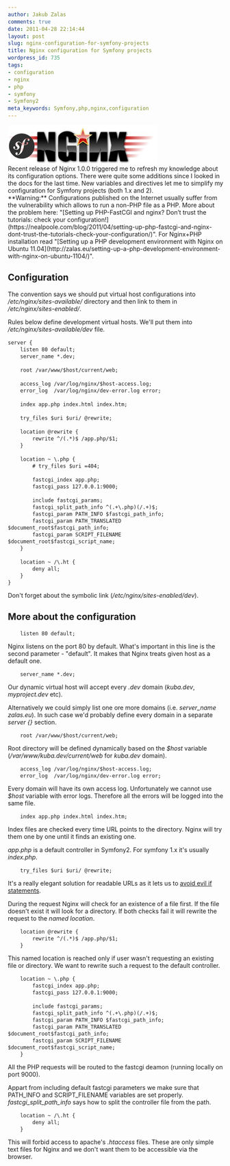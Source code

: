```yaml
---
author: Jakub Zalas
comments: true
date: 2011-04-28 22:14:44
layout: post
slug: nginx-configuration-for-symfony-projects
title: Nginx configuration for Symfony projects
wordpress_id: 735
tags:
- configuration
- nginx
- php
- symfony
- Symfony2
meta_keywords: Symfony,php,nginx,configuration
---
```


<div class="pull-right">
    <img src="/uploads/wp/2011/04/nginx-symfony.png" title="Nginx and Symfony logos" alt="Nginx and Symfony logos" class="img-responsive" />
</div>
Recent release of Nginx 1.0.0 triggered me to refresh my knowledge about its configuration options. There were quite some additions since I looked in the docs for the last time. New variables and directives let me to simplify my configuration for Symfony projects (both 1.x and 2).

<div class="alert alert-warning" markdown="1">
**Warning:** Configurations published on the Internet usually suffer from the vulnerability which allows to run a non-PHP file as a PHP. More about the problem here: "[Setting up PHP-FastCGI and nginx? Don’t trust the tutorials: check your configuration!](https://nealpoole.com/blog/2011/04/setting-up-php-fastcgi-and-nginx-dont-trust-the-tutorials-check-your-configuration/)". For Nginx+PHP installation read "[Setting up a PHP development environment with Nginx on Ubuntu 11.04](http://zalas.eu/setting-up-a-php-development-environment-with-nginx-on-ubuntu-1104/)".
</div>


## Configuration


The convention says we should put virtual host configurations into */etc/nginx/sites-available/* directory and then link to them in */etc/nginx/sites-enabled/*.

Rules below define development virtual hosts. We'll put them into */etc/nginx/sites-available/dev* file.

    
```nginx
server {
    listen 80 default;
    server_name *.dev;

    root /var/www/$host/current/web;

    access_log /var/log/nginx/$host-access.log;
    error_log  /var/log/nginx/dev-error.log error;

    index app.php index.html index.htm;

    try_files $uri $uri/ @rewrite;

    location @rewrite {
        rewrite ^/(.*)$ /app.php/$1;
    }

    location ~ \.php {
        # try_files $uri =404;

        fastcgi_index app.php;
        fastcgi_pass 127.0.0.1:9000;

        include fastcgi_params;
        fastcgi_split_path_info ^(.+\.php)(/.+)$;
        fastcgi_param PATH_INFO $fastcgi_path_info;
        fastcgi_param PATH_TRANSLATED $document_root$fastcgi_path_info;
        fastcgi_param SCRIPT_FILENAME $document_root$fastcgi_script_name;
    }

    location ~ /\.ht {
        deny all;
    }
}
```


Don't forget about the symbolic link (*/etc/nginx/sites-enabled/dev*).


## More about the configuration



    
```nginx
    listen 80 default;
```


Nginx listens on the port 80 by default. What's important in this line is the second parameter - "default". It makes that Nginx treats given host as a default one.

    
```nginx
    server_name *.dev;
```


Our dynamic virtual host will accept every *.dev* domain (*kuba.dev*, *myproject.dev* etc).

Alternatively we could simply list one ore more domains (i.e. *server_name zalas.eu*). In such case we'd probably define every domain in a separate _server {}_ section.

    
```nginx
    root /var/www/$host/current/web;
```


Root directory will be defined dynamically based on the *$host* variable (*/var/www/kuba.dev/current/web* for *kuba.dev* domain).

    
```nginx
    access_log /var/log/nginx/$host-access.log;
    error_log  /var/log/nginx/dev-error.log error;
```


Every domain will have its own access log. Unfortunately we cannot use _$host_ variable with error logs. Therefore all the errors will be logged into the same file.

    
```nginx
    index app.php index.html index.htm;
```


Index files are checked every time URL points to the directory. Nginx will try them one by one until it finds an existing one.

*app.php* is a default controller in Symfony2. For symfony 1.x it's usually _index.php_.

    
```nginx
    try_files $uri $uri/ @rewrite;
```


It's a really elegant solution for readable URLs as it lets us to [avoid evil if statements](http://wiki.nginx.org/IfIsEvil).

During the request Nginx will check for an existence of a file first. If the file doesn't exist it will look for a directory. If both checks fail it will rewrite the request to the _named location_.

    
```nginx
    location @rewrite {
        rewrite ^/(.*)$ /app.php/$1;
    }
```


This named location is reached only if user wasn't requesting an existing file or directory. We want to rewrite such a request to the default controller.

    
```nginx
    location ~ \.php {
        fastcgi_index app.php;
        fastcgi_pass 127.0.0.1:9000;

        include fastcgi_params;
        fastcgi_split_path_info ^(.+\.php)(/.+)$;
        fastcgi_param PATH_INFO $fastcgi_path_info;
        fastcgi_param PATH_TRANSLATED $document_root$fastcgi_path_info;
        fastcgi_param SCRIPT_FILENAME $document_root$fastcgi_script_name;
    }
```


All the PHP requests will be routed to the fastcgi deamon (running locally on port 9000).

Appart from including default fastcgi parameters we make sure that PATH_INFO and SCRIPT_FILENAME variables are set properly. *fastcgi_split_path_info* says how to split the controller file from the path.

    
```nginx
    location ~ /\.ht {
        deny all;
    }
```


This will forbid access to apache's *.htaccess* files. These are only simple text files for Nginx and we don't want them to be accessible via the browser.


